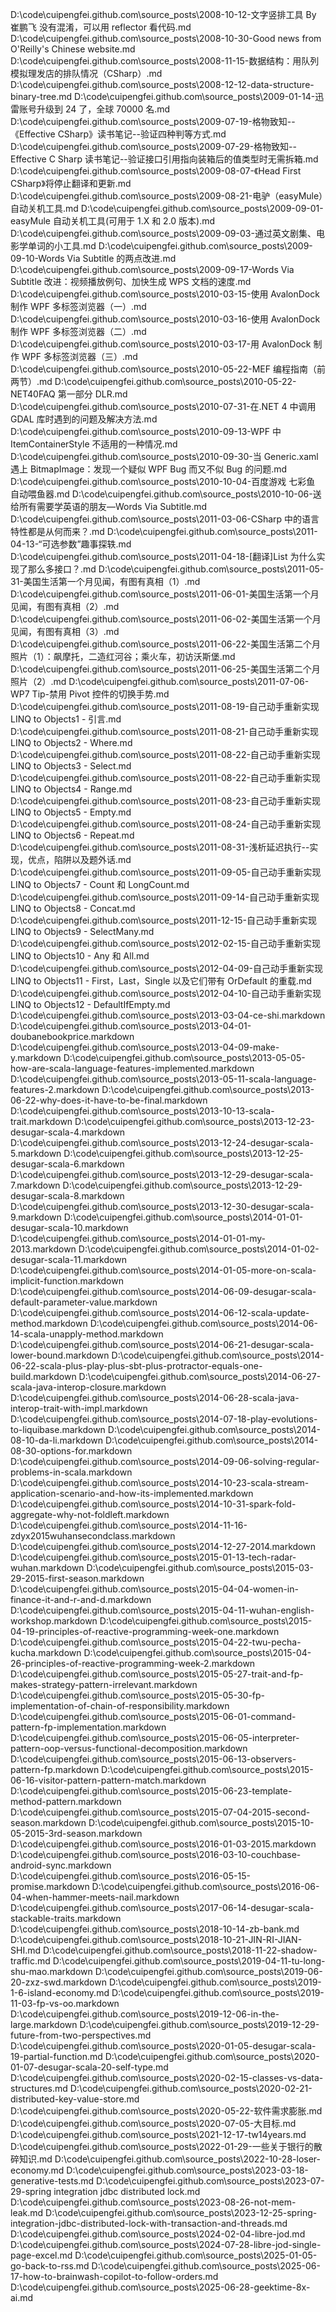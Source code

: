 D:\code\cuipengfei.github.com\source_posts\2008-10-12-文字竖排工具 By 崔鹏飞 没有混淆，可以用 reflector 看代码.md
D:\code\cuipengfei.github.com\source_posts\2008-10-30-Good news from O'Reilly's Chinese website.md
D:\code\cuipengfei.github.com\source_posts\2008-11-15-数据结构：用队列模拟理发店的排队情况（CSharp）.md
D:\code\cuipengfei.github.com\source_posts\2008-12-12-data-structure-binary-tree.md
D:\code\cuipengfei.github.com\source_posts\2009-01-14-迅雷账号升级到 24 了，全球 70000 名.md
D:\code\cuipengfei.github.com\source_posts\2009-07-19-格物致知--《Effective CSharp》读书笔记--验证四种判等方式.md
D:\code\cuipengfei.github.com\source_posts\2009-07-29-格物致知--Effective C Sharp 读书笔记--验证接口引用指向装箱后的值类型时无需拆箱.md
D:\code\cuipengfei.github.com\source_posts\2009-08-07-《Head First CSharp》将停止翻译和更新.md
D:\code\cuipengfei.github.com\source_posts\2009-08-21-电驴（easyMule）自动关机工具.md
D:\code\cuipengfei.github.com\source_posts\2009-09-01-easyMule 自动关机工具(可用于 1.X 和 2.0 版本).md
D:\code\cuipengfei.github.com\source_posts\2009-09-03-通过英文剧集、电影学单词的小工具.md
D:\code\cuipengfei.github.com\source_posts\2009-09-10-Words Via Subtitle 的两点改进.md
D:\code\cuipengfei.github.com\source_posts\2009-09-17-Words Via Subtitle 改进：视频播放例句、加快生成 WPS 文档的速度.md
D:\code\cuipengfei.github.com\source_posts\2010-03-15-使用 AvalonDock 制作 WPF 多标签浏览器（一）.md
D:\code\cuipengfei.github.com\source_posts\2010-03-16-使用 AvalonDock 制作 WPF 多标签浏览器（二）.md
D:\code\cuipengfei.github.com\source_posts\2010-03-17-用 AvalonDock 制作 WPF 多标签浏览器（三）.md
D:\code\cuipengfei.github.com\source_posts\2010-05-22-MEF 编程指南（前两节）.md
D:\code\cuipengfei.github.com\source_posts\2010-05-22-NET40FAQ 第一部分 DLR.md
D:\code\cuipengfei.github.com\source_posts\2010-07-31-在.NET 4 中调用 GDAL 库时遇到的问题及解决方法.md
D:\code\cuipengfei.github.com\source_posts\2010-09-13-WPF 中 ItemContainerStyle 不适用的一种情况.md
D:\code\cuipengfei.github.com\source_posts\2010-09-30-当 Generic.xaml 遇上 BitmapImage：发现一个疑似 WPF Bug 而又不似 Bug 的问题.md
D:\code\cuipengfei.github.com\source_posts\2010-10-04-百度游戏 七彩鱼 自动喂鱼器.md
D:\code\cuipengfei.github.com\source_posts\2010-10-06-送给所有需要学英语的朋友—Words Via Subtitle.md
D:\code\cuipengfei.github.com\source_posts\2011-03-06-CSharp 中的语言特性都是从何而来？.md
D:\code\cuipengfei.github.com\source_posts\2011-04-13-“可选参数”趣事探轶.md
D:\code\cuipengfei.github.com\source_posts\2011-04-18-[翻译]List 为什么实现了那么多接口？.md
D:\code\cuipengfei.github.com\source_posts\2011-05-31-美国生活第一个月见闻，有图有真相（1）.md
D:\code\cuipengfei.github.com\source_posts\2011-06-01-美国生活第一个月见闻，有图有真相（2）.md
D:\code\cuipengfei.github.com\source_posts\2011-06-02-美国生活第一个月见闻，有图有真相（3）.md
D:\code\cuipengfei.github.com\source_posts\2011-06-22-美国生活第二个月照片（1）：飙摩托，二造红河谷；乘火车，初访沃斯堡.md
D:\code\cuipengfei.github.com\source_posts\2011-06-25-美国生活第二个月照片（2）.md
D:\code\cuipengfei.github.com\source_posts\2011-07-06-WP7 Tip-禁用 Pivot 控件的切换手势.md
D:\code\cuipengfei.github.com\source_posts\2011-08-19-自己动手重新实现 LINQ to Objects1 - 引言.md
D:\code\cuipengfei.github.com\source_posts\2011-08-21-自己动手重新实现 LINQ to Objects2 - Where.md
D:\code\cuipengfei.github.com\source_posts\2011-08-22-自己动手重新实现 LINQ to Objects3 - Select.md
D:\code\cuipengfei.github.com\source_posts\2011-08-22-自己动手重新实现 LINQ to Objects4 - Range.md
D:\code\cuipengfei.github.com\source_posts\2011-08-23-自己动手重新实现 LINQ to Objects5 - Empty.md
D:\code\cuipengfei.github.com\source_posts\2011-08-24-自己动手重新实现 LINQ to Objects6 - Repeat.md
D:\code\cuipengfei.github.com\source_posts\2011-08-31-浅析延迟执行--实现，优点，陷阱以及题外话.md
D:\code\cuipengfei.github.com\source_posts\2011-09-05-自己动手重新实现 LINQ to Objects7 - Count 和 LongCount.md
D:\code\cuipengfei.github.com\source_posts\2011-09-14-自己动手重新实现 LINQ to Objects8 - Concat.md
D:\code\cuipengfei.github.com\source_posts\2011-12-15-自己动手重新实现 LINQ to Objects9 - SelectMany.md
D:\code\cuipengfei.github.com\source_posts\2012-02-15-自己动手重新实现 LINQ to Objects10 - Any 和 All.md
D:\code\cuipengfei.github.com\source_posts\2012-04-09-自己动手重新实现 LINQ to Objects11 - First，Last，Single 以及它们带有 OrDefault 的重载.md
D:\code\cuipengfei.github.com\source_posts\2012-04-10-自己动手重新实现 LINQ to Objects12 - DefaultIfEmpty.md
D:\code\cuipengfei.github.com\source_posts\2013-03-04-ce-shi.markdown
D:\code\cuipengfei.github.com\source_posts\2013-04-01-doubanebookprice.markdown
D:\code\cuipengfei.github.com\source_posts\2013-04-09-make-y.markdown
D:\code\cuipengfei.github.com\source_posts\2013-05-05-how-are-scala-language-features-implemented.markdown
D:\code\cuipengfei.github.com\source_posts\2013-05-11-scala-language-features-2.markdown
D:\code\cuipengfei.github.com\source_posts\2013-06-22-why-does-it-have-to-be-final.markdown
D:\code\cuipengfei.github.com\source_posts\2013-10-13-scala-trait.markdown
D:\code\cuipengfei.github.com\source_posts\2013-12-23-desugar-scala-4.markdown
D:\code\cuipengfei.github.com\source_posts\2013-12-24-desugar-scala-5.markdown
D:\code\cuipengfei.github.com\source_posts\2013-12-25-desugar-scala-6.markdown
D:\code\cuipengfei.github.com\source_posts\2013-12-29-desugar-scala-7.markdown
D:\code\cuipengfei.github.com\source_posts\2013-12-29-desugar-scala-8.markdown
D:\code\cuipengfei.github.com\source_posts\2013-12-30-desugar-scala-9.markdown
D:\code\cuipengfei.github.com\source_posts\2014-01-01-desugar-scala-10.markdown
D:\code\cuipengfei.github.com\source_posts\2014-01-01-my-2013.markdown
D:\code\cuipengfei.github.com\source_posts\2014-01-02-desugar-scala-11.markdown
D:\code\cuipengfei.github.com\source_posts\2014-01-05-more-on-scala-implicit-function.markdown
D:\code\cuipengfei.github.com\source_posts\2014-06-09-desugar-scala-default-parameter-value.markdown
D:\code\cuipengfei.github.com\source_posts\2014-06-12-scala-update-method.markdown
D:\code\cuipengfei.github.com\source_posts\2014-06-14-scala-unapply-method.markdown
D:\code\cuipengfei.github.com\source_posts\2014-06-21-desugar-scala-lower-bound.markdown
D:\code\cuipengfei.github.com\source_posts\2014-06-22-scala-plus-play-plus-sbt-plus-protractor-equals-one-build.markdown
D:\code\cuipengfei.github.com\source_posts\2014-06-27-scala-java-interop-closure.markdown
D:\code\cuipengfei.github.com\source_posts\2014-06-28-scala-java-interop-trait-with-impl.markdown
D:\code\cuipengfei.github.com\source_posts\2014-07-18-play-evolutions-to-liquibase.markdown
D:\code\cuipengfei.github.com\source_posts\2014-08-10-da-li.markdown
D:\code\cuipengfei.github.com\source_posts\2014-08-30-options-for.markdown
D:\code\cuipengfei.github.com\source_posts\2014-09-06-solving-regular-problems-in-scala.markdown
D:\code\cuipengfei.github.com\source_posts\2014-10-23-scala-stream-application-scenario-and-how-its-implemented.markdown
D:\code\cuipengfei.github.com\source_posts\2014-10-31-spark-fold-aggregate-why-not-foldleft.markdown
D:\code\cuipengfei.github.com\source_posts\2014-11-16-zdyx2015wuhansecondclass.markdown
D:\code\cuipengfei.github.com\source_posts\2014-12-27-2014.markdown
D:\code\cuipengfei.github.com\source_posts\2015-01-13-tech-radar-wuhan.markdown
D:\code\cuipengfei.github.com\source_posts\2015-03-29-2015-first-season.markdown
D:\code\cuipengfei.github.com\source_posts\2015-04-04-women-in-finance-it-and-r-and-d.markdown
D:\code\cuipengfei.github.com\source_posts\2015-04-11-wuhan-english-workshop.markdown
D:\code\cuipengfei.github.com\source_posts\2015-04-19-principles-of-reactive-programming-week-one.markdown
D:\code\cuipengfei.github.com\source_posts\2015-04-22-twu-pecha-kucha.markdown
D:\code\cuipengfei.github.com\source_posts\2015-04-26-principles-of-reactive-programming-week-2.markdown
D:\code\cuipengfei.github.com\source_posts\2015-05-27-trait-and-fp-makes-strategy-pattern-irrelevant.markdown
D:\code\cuipengfei.github.com\source_posts\2015-05-30-fp-implementation-of-chain-of-responsibility.markdown
D:\code\cuipengfei.github.com\source_posts\2015-06-01-command-pattern-fp-implementation.markdown
D:\code\cuipengfei.github.com\source_posts\2015-06-05-interpreter-pattern-oop-versus-functional-decomposition.markdown
D:\code\cuipengfei.github.com\source_posts\2015-06-13-observers-pattern-fp.markdown
D:\code\cuipengfei.github.com\source_posts\2015-06-16-visitor-pattern-pattern-match.markdown
D:\code\cuipengfei.github.com\source_posts\2015-06-23-template-method-pattern.markdown
D:\code\cuipengfei.github.com\source_posts\2015-07-04-2015-second-season.markdown
D:\code\cuipengfei.github.com\source_posts\2015-10-05-2015-3rd-season.markdown
D:\code\cuipengfei.github.com\source_posts\2016-01-03-2015.markdown
D:\code\cuipengfei.github.com\source_posts\2016-03-10-couchbase-android-sync.markdown
D:\code\cuipengfei.github.com\source_posts\2016-05-15-promise.markdown
D:\code\cuipengfei.github.com\source_posts\2016-06-04-when-hammer-meets-nail.markdown
D:\code\cuipengfei.github.com\source_posts\2017-06-14-desugar-scala-stackable-traits.markdown
D:\code\cuipengfei.github.com\source_posts\2018-10-14-zb-bank.md
D:\code\cuipengfei.github.com\source_posts\2018-10-21-JIN-RI-JIAN-SHI.md
D:\code\cuipengfei.github.com\source_posts\2018-11-22-shadow-traffic.md
D:\code\cuipengfei.github.com\source_posts\2019-04-11-tu-long-shu-mao.markdown
D:\code\cuipengfei.github.com\source_posts\2019-06-20-zxz-swd.markdown
D:\code\cuipengfei.github.com\source_posts\2019-1-6-island-economy.md
D:\code\cuipengfei.github.com\source_posts\2019-11-03-fp-vs-oo.markdown
D:\code\cuipengfei.github.com\source_posts\2019-12-06-in-the-large.markdown
D:\code\cuipengfei.github.com\source_posts\2019-12-29-future-from-two-perspectives.md
D:\code\cuipengfei.github.com\source_posts\2020-01-05-desugar-scala-19-partial-function.md
D:\code\cuipengfei.github.com\source_posts\2020-01-07-desugar-scala-20-self-type.md
D:\code\cuipengfei.github.com\source_posts\2020-02-15-classes-vs-data-structures.md
D:\code\cuipengfei.github.com\source_posts\2020-02-21-distributed-key-value-store.md
D:\code\cuipengfei.github.com\source_posts\2020-05-22-软件需求膨胀.md
D:\code\cuipengfei.github.com\source_posts\2020-07-05-大目标.md
D:\code\cuipengfei.github.com\source_posts\2021-12-17-tw14years.md
D:\code\cuipengfei.github.com\source_posts\2022-01-29-一些关于银行的散碎知识.md
D:\code\cuipengfei.github.com\source_posts\2022-10-28-loser-economy.md
D:\code\cuipengfei.github.com\source_posts\2023-03-18-generative-tests.md
D:\code\cuipengfei.github.com\source_posts\2023-07-29-spring integration jdbc distributed lock.md
D:\code\cuipengfei.github.com\source_posts\2023-08-26-not-mem-leak.md
D:\code\cuipengfei.github.com\source_posts\2023-12-25-spring-integration-jdbc-distributed-lock-with-transaction-and-threads.md
D:\code\cuipengfei.github.com\source_posts\2024-02-04-libre-jod.md
D:\code\cuipengfei.github.com\source_posts\2024-07-28-libre-jod-single-page-excel.md
D:\code\cuipengfei.github.com\source_posts\2025-01-05-go-back-to-rss.md
D:\code\cuipengfei.github.com\source_posts\2025-06-17-how-to-brainwash-copilot-to-follow-orders.md
D:\code\cuipengfei.github.com\source_posts\2025-06-28-geektime-8x-ai.md
